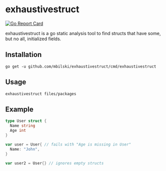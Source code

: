 # exhaustivestruct

[![Go Report Card](https://goreportcard.com/badge/github.com/mbilski/exhaustivestruct)](https://goreportcard.com/badge/github.com/mbilski/exhaustivestruct)

exhaustivestruct is a go static analysis tool to find structs that have some, but no all, initialized fields.

## Installation

```
go get -u github.com/mbilski/exhaustivestruct/cmd/exhaustivestruct
```

## Usage

```
exhaustivestruct files/packages
```

## Example

``` go
type User struct {
  Name string
  Age int
}

var user = User{ // fails with "Age is missing in User"
  Name: "John",
}

var user2 = User{} // ignores empty structs
```

